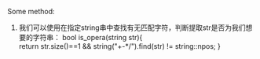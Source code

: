Some method:
1. 我们可以使用在指定string串中查找有无匹配字符，判断提取str是否为我们想要的字符串：
bool is_opera(string str){  
    return str.size()==1 && string("+-*/").find(str) != string::npos;
}
